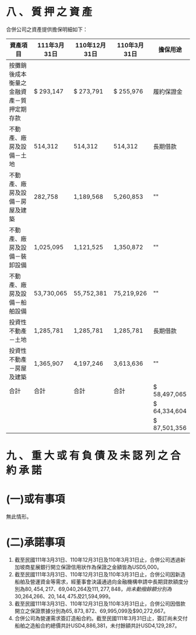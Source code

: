 # 八 、 質 押 之 資 產

合併公司之資產提供擔保明細如下：

|資產項目|111年3月31日|110年12月31日|110年3月31日|擔保用途|
|---|---|---|---|---|
|按攤銷後成本衡量之金融資產－質押定期存款|$ 293,147|$ 273,791|$ 255,976|履約保證金|
|不動產、廠房及設備－土地|514,312|514,312|514,312|長期借款|
|不動產、廠房及設備－房屋及建築|282,758|1,189,568|5,260,853|""|
|不動產、廠房及設備－裝卸設備|1,025,095|1,121,525|1,350,872|""|
|不動產、廠房及設備－船舶設備|53,730,065|55,752,381|75,219,926|""|
|投資性不動產－土地|1,285,781|1,285,781|1,285,781|長期借款|
|投資性不動產－房屋及建築|1,365,907|4,197,246|3,613,636|""|
|合計|合計|合計|合計|$ 58,497,065|
| | | | |$ 64,334,604|
| | | | |$ 87,501,356|

# 九 、 重 大 或 有 負 債 及 未 認 列 之 合 約 承 諾

# (一)或有事項

無此情形。

# (二)承諾事項

1. 截至民國111年3月31日、110年12月31日及110年3月31日止，合併公司透過新加坡商星展銀行開立保證信用狀作為保證之金額皆為USD5,000。
2. 截至民國111年3月31日、110年12月31日及110年3月31日止，合併公司因新造船舶及營運資金等需求，經董事會決議通過向金融機構申請中長期貸款額度分別為$80,454,217、$69,040,264及$111,277,848，尚未動撥餘額分別為$30,264,266、$20,144,475及$21,594,999。
3. 截至民國111年3月31日、110年12月31日及110年3月31日止，合併公司因借款開立之保證票據分別為$65,873,872、$69,995,099及$90,272,667。
4. 合併公司為營運需求簽訂造船合約。截至民國111年3月31日止，簽訂尚未交付船舶之造船合約總價共計USD4,886,381，未付餘額共計USD4,129,287。